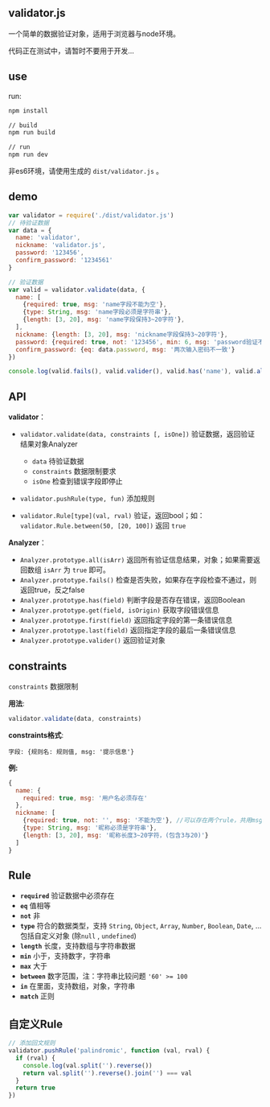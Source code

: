 ## validator.js

一个简单的数据验证对象，适用于浏览器与node环境。

代码正在测试中，请暂时不要用于开发...

## use

run:

```bat
npm install

// build
npm run build

// run
npm run dev

```
非es6环境，请使用生成的 `dist/validator.js` 。

## demo

```js
var validator = require('./dist/validator.js')
// 待验证数据
var data = {
  name: 'validator',
  nickname: 'validator.js',
  password: '123456',
  confirm_password: '1234561'
}

// 验证数据
var valid = validator.validate(data, {
  name: [
    {required: true, msg: 'name字段不能为空'},
    {type: String, msg: 'name字段必须是字符串'},
    {length: [3, 20], msg: 'name字段保持3~20字符'},
  ],
  nickname: {length: [3, 20], msg: 'nickname字段保持3~20字符'},
  password: {required: true, not: '123456', min: 6, msg: 'password验证不通过'},
  confirm_password: {eq: data.password, msg: '两次输入密码不一致'}
})

console.log(valid.fails(), valid.valider(), valid.has('name'), valid.all(true))

```

## API

**validator**：

+ `validator.validate(data, constraints [, isOne])` 验证数据，返回验证结果对象Analyzer
  
  - `data` 待验证数据
  - `constraints` 数据限制要求
  - `isOne` 检查到错误字段即停止
+ `validator.pushRule(type, fun)` 添加规则
+ `validator.Rule[type](val, rval)` 验证，返回bool；如：`validator.Rule.between(50, [20, 100])` 返回 `true`


**Analyzer**：


+ `Analyzer.prototype.all(isArr)` 返回所有验证信息结果，对象；如果需要返回数组 `isArr` 为 `true` 即可。 
+ `Analyzer.prototype.fails()` 检查是否失败，如果存在字段检查不通过，则返回true，反之false
+ `Analyzer.prototype.has(field)` 判断字段是否存在错误，返回Boolean
+ `Analyzer.prototype.get(field, isOrigin)` 获取字段错误信息
+ `Analyzer.prototype.first(field)` 返回指定字段的第一条错误信息
+ `Analyzer.prototype.last(field)` 返回指定字段的最后一条错误信息
+ `Analyzer.prototype.valider()` 返回验证对象

## constraints

`constraints` 数据限制

**用法**:

```js
validator.validate(data, constraints)
```


**constraints格式**:
```
字段: {规则名: 规则值, msg: '提示信息'}
```

**例:**

```js
{
  name: {
    required: true, msg: '用户名必须存在'
  },
  nickname: [
    {required: true, not: '', msg: '不能为空'}, //可以存在两个rule，共用msg
    {type: String, msg: '昵称必须是字符串'},
    {length: [3, 20], msg: '昵称长度3~20字符，(包含3与20)'}
  ]
}
```

## Rule

  + **`required`** 验证数据中必须存在
  + **`eq`** 值相等
  + **`not`** 非
  + **`type`** 符合的数据类型，支持 `String`, `Object`, `Array`, `Number`, `Boolean`, `Date`, ...包括自定义对象  (除`null` , `undefined`)
  + **`length`** 长度，支持数组与字符串数据
  + **`min`** 小于，支持数字，字符串
  + **`max`** 大于
  + **`between`** 数字范围，注：字符串比较问题 `'60' >= 100`
  + **`in`** 在里面，支持数组，对象，字符串
  + **`match`** 正则

## 自定义Rule

```js
// 添加回文规则
validator.pushRule('palindromic', function (val, rval) {
  if (rval) {
    console.log(val.split('').reverse())
    return val.split('').reverse().join('') === val
  }
  return true
})

```



